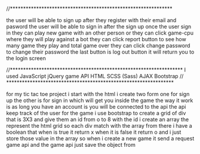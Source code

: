 
//**************************************************************

the user will be able to sign up after they register with their email and pasword
the user will be able to sign in after the sign up
once the user sign in they can play new game with an other person
or they can click game-cpu where they will play against a bot
they can click report button to see how many game they play and total game over
they can click change password to change their password
the last button is log out button it will return you to the login screen

//******************************************************************
I used
JavaScript
jQuery
game API
HTML
SCSS (Sass)
AJAX
Bootstrap
// ****************************************************************


for my tic tac toe project i start with the html i create two form one for sign up
the other is for sign in which will get you inside the game the way it work is
as long you have an account is you will be connected to the api the api keep
track of the user
for the game i use bootstrap  to create a grid of div  that is 3X3 and give them
an id from o to 8
with the id i create an array the represent the html grid so each div match
with the array from there i have a boolean that when is true it return x
when it is false it return o and i just store those value in the array
so when i create a new game it send a request game api and the game api just
save the object from
